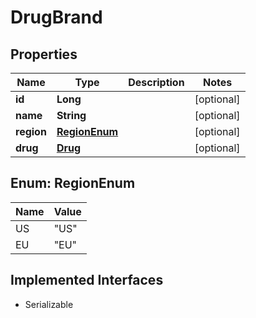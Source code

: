 

# DrugBrand


## Properties

Name | Type | Description | Notes
------------ | ------------- | ------------- | -------------
**id** | **Long** |  |  [optional]
**name** | **String** |  |  [optional]
**region** | [**RegionEnum**](#RegionEnum) |  |  [optional]
**drug** | [**Drug**](Drug.md) |  |  [optional]



## Enum: RegionEnum

Name | Value
---- | -----
US | &quot;US&quot;
EU | &quot;EU&quot;


## Implemented Interfaces

* Serializable


